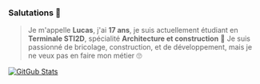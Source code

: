 ### Salutations 👋

> Je m'appelle **Lucas**, j'ai **17 ans**, je suis actuellement étudiant en **Terminale STI2D**, spécialité **Architecture et construction** 🧐
Je suis passionné de bricolage, construction, et de développement, mais je ne veux pas en faire mon métier 🙄

[![GitGub Stats](https://github-readme-stats.vercel.app/api?username=Octavia0509)](https://github.com/anuraghazra/github-readme-stats)
